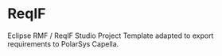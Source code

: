 # ReqIF
Eclipse RMF / ReqIF Studio Project Template adapted to export requirements to PolarSys Capella.
